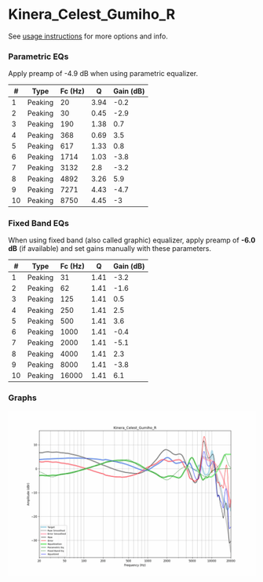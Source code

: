 # Kinera_Celest_Gumiho_R
See [usage instructions](https://github.com/jaakkopasanen/AutoEq#usage) for more options and info.

### Parametric EQs
Apply preamp of -4.9 dB when using parametric equalizer.

|   # | Type    |   Fc (Hz) |    Q |   Gain (dB) |
|-----|---------|-----------|------|-------------|
|   1 | Peaking |        20 | 3.94 |        -0.2 |
|   2 | Peaking |        30 | 0.45 |        -2.9 |
|   3 | Peaking |       190 | 1.38 |         0.7 |
|   4 | Peaking |       368 | 0.69 |         3.5 |
|   5 | Peaking |       617 | 1.33 |         0.8 |
|   6 | Peaking |      1714 | 1.03 |        -3.8 |
|   7 | Peaking |      3132 | 2.8  |        -3.2 |
|   8 | Peaking |      4892 | 3.26 |         5.9 |
|   9 | Peaking |      7271 | 4.43 |        -4.7 |
|  10 | Peaking |      8750 | 4.45 |        -3   |

### Fixed Band EQs
When using fixed band (also called graphic) equalizer, apply preamp of **-6.0 dB** (if available) and set gains manually with these parameters.

|   # | Type    |   Fc (Hz) |    Q |   Gain (dB) |
|-----|---------|-----------|------|-------------|
|   1 | Peaking |        31 | 1.41 |        -3.2 |
|   2 | Peaking |        62 | 1.41 |        -1.6 |
|   3 | Peaking |       125 | 1.41 |         0.5 |
|   4 | Peaking |       250 | 1.41 |         2.5 |
|   5 | Peaking |       500 | 1.41 |         3.6 |
|   6 | Peaking |      1000 | 1.41 |        -0.4 |
|   7 | Peaking |      2000 | 1.41 |        -5.1 |
|   8 | Peaking |      4000 | 1.41 |         2.3 |
|   9 | Peaking |      8000 | 1.41 |        -3.8 |
|  10 | Peaking |     16000 | 1.41 |         6.1 |

### Graphs
![](./Kinera_Celest_Gumiho_R.png)
